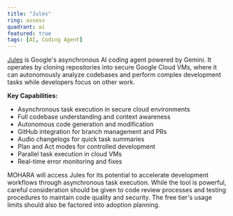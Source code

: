 ```yaml
---
title: "Jules"
ring: assess
quadrant: ai
featured: true
tags: [AI, Coding Agent]
---
```


[Jules](https://jules.google) is Google's asynchronous AI coding agent powered by Gemini. It operates by cloning repositories into secure Google Cloud VMs, where it can autonomously analyze codebases and perform complex development tasks while developers focus on other work.

**Key Capabilities:**

- Asynchronous task execution in secure cloud environments
- Full codebase understanding and context awareness
- Autonomous code generation and modification
- GitHub integration for branch management and PRs
- Audio changelogs for quick task summaries
- Plan and Act modes for controlled development
- Parallel task execution in cloud VMs
- Real-time error monitoring and fixes

MOHARA will access Jules for its potential to accelerate development workflows through asynchronous task execution. While the tool is powerful, careful consideration should be given to code review processes and testing procedures to maintain code quality and security. The free tier's usage limits should also be factored into adoption planning.
